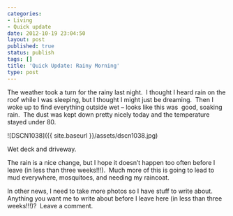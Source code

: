 ```yaml
---
categories:
- Living
- Quick update
date: 2012-10-19 23:04:50
layout: post
published: true
status: publish
tags: []
title: 'Quick Update: Rainy Morning'
type: post
---
```


The weather took a turn for the rainy last night.  I thought I heard rain on
the roof while I was sleeping, but I thought I might just be dreaming.  Then I
woke up to find everything outside wet – looks like this was  good, soaking
rain.  The dust was kept down pretty nicely today and the temperature stayed
under 80.

![DSCN1038]({{ site.baseurl }}/assets/dscn1038.jpg)

Wet deck and driveway.

The rain is a nice change, but I hope it doesn’t happen too often before I
leave (in less than three weeks!!!).  Much more of this is going to lead to
mud everywhere, mosquitoes, and needing my raincoat.

In other news, I need to take more photos so I have stuff to write about.
Anything you want me to write about before I leave here (in less than three
weeks!!!)?  Leave a comment.